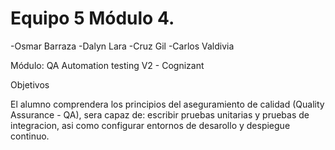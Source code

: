 # Equipo 5 Módulo 4.

-Osmar Barraza
-Dalyn Lara
-Cruz Gil
-Carlos Valdivia

Módulo: QA Automation testing V2 - Cognizant

Objetivos

El alumno comprendera los principios del aseguramiento de calidad (Quality Assurance - QA), sera capaz de: escribir pruebas unitarias y pruebas de integracion, asi como configurar entornos de desarollo y despiegue continuo.
